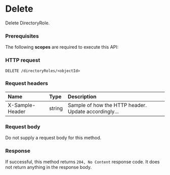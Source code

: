 # Delete

Delete DirectoryRole.
### Prerequisites
The following **scopes** are required to execute this API: 
### HTTP request
<!-- { "blockType": "ignored" } -->
```http
DELETE /directoryRoles/<objectId>

```
### Request headers
| Name       | Type | Description|
|:---------------|:--------|:----------|
| X-Sample-Header  | string  | Sample of how the HTTP header. Update accordingly...|

### Request body
Do not supply a request body for this method.


### Response
If successful, this method returns `204, No Content` response code. It does not return anything in the response body.


<!-- uuid: e3d21b24-14a5-42fa-ad20-f3f380c6f6ef
2015-10-16 09:51:02 UTC -->
<!-- {
  "type": "#page.annotation",
  "description": "Delete",
  "keywords": "",
  "section": "documentation",
  "tocPath": ""
}-->